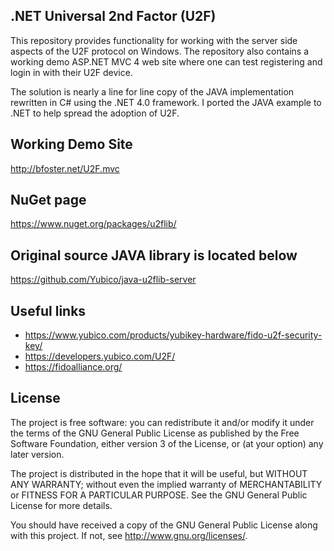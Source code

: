 ## .NET Universal 2nd Factor (U2F) 

This repository provides functionality for working with the server side aspects of the U2F protocol on Windows. The repository also contains a working demo ASP.NET MVC 4 web site where one can test registering and login in with their U2F device.

The solution is nearly a line for line copy of the JAVA implementation rewritten in C# using the .NET 4.0 framework. I ported the JAVA example to .NET to help spread the adoption of U2F.

## Working Demo Site  
http://bfoster.net/U2F.mvc

## NuGet page
https://www.nuget.org/packages/u2flib/

## Original source JAVA library is located below
https://github.com/Yubico/java-u2flib-server

## Useful links
- https://www.yubico.com/products/yubikey-hardware/fido-u2f-security-key/
- https://developers.yubico.com/U2F/
- https://fidoalliance.org/

## License
The project is free software: you can redistribute it and/or modify
it under the terms of the GNU General Public License as published by
the Free Software Foundation, either version 3 of the License, or
(at your option) any later version.

The project is distributed in the hope that it will be useful,
but WITHOUT ANY WARRANTY; without even the implied warranty of
MERCHANTABILITY or FITNESS FOR A PARTICULAR PURPOSE.  See the
GNU General Public License for more details.

You should have received a copy of the GNU General Public License
along with this project.  If not, see <http://www.gnu.org/licenses/>.
